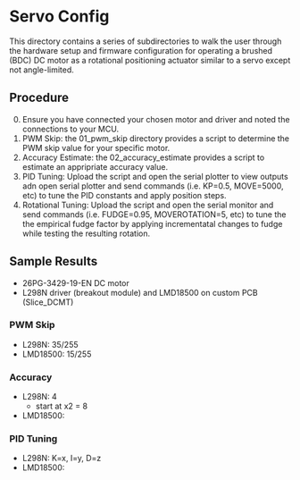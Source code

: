 # Servo Config

This directory contains a series of subdirectories to walk the user through the hardware setup and firmware configuration for operating a brushed (BDC) DC motor as a rotational positioning actuator similar to a servo except not angle-limited.

## Procedure

0. Ensure you have connected your chosen motor and driver and noted the connections to your MCU.
1. PWM Skip: the 01_pwm_skip directory provides a script to determine the PWM skip value for your specific motor.
2. Accuracy Estimate: the 02_accuracy_estimate provides a script to estimate an appripriate accuracy value.
3. PID Tuning: Upload the script and open the serial plotter to view outputs adn open serial plotter and send commands (i.e. KP=0.5, MOVE=5000, etc) to tune the PID constants and apply position steps.
4. Rotational Tuning: Upload the script and open the serial monitor and send commands (i.e. FUDGE=0.95, MOVEROTATION=5, etc) to tune the the empirical fudge factor by applying incrementatal changes to fudge while testing the resulting rotation.

## Sample Results

- 26PG-3429-19-EN DC motor
- L298N driver (breakout module) and LMD18500 on custom PCB (Slice_DCMT)

### PWM Skip

- L298N: 35/255
- LMD18500: 15/255

### Accuracy

- L298N: 4
  - start at x2 = 8
- LMD18500:

### PID Tuning

- L298N: K=x, I=y, D=z
- LMD18500:
